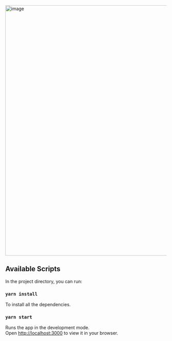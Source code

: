 <img width="781" alt="image" src="https://user-images.githubusercontent.com/59142750/210270678-531c3be3-a318-4206-9b81-1aa768712278.png">

## Available Scripts

In the project directory, you can run:

### `yarn install`

To install all the dependencies.

### `yarn start`

Runs the app in the development mode.\
Open [http://localhost:3000](http://localhost:3000) to view it in your browser.
